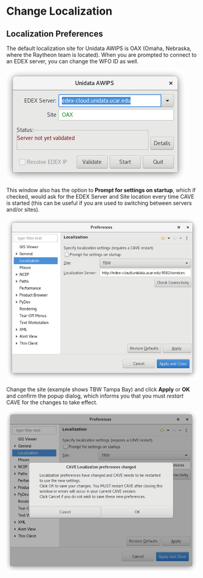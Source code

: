 # Change Localization

## Localization Preferences

The default localization site for Unidata AWIPS is OAX (Omaha, Nebraska, where the Raytheon team is located).  When you are prompted to connect to an EDEX server, you can change the WFO ID as well. 

![](../images/connectWindow.png)

<!-- 
Need to reimplement the "Restart Now" button, and be a bit smarter about it (apply automatically, delete caveData if changing servers).

Since release 16.1.4, CAVE users can switch the localization site to any valid NWS WFO from **CAVE > Preferences > Localization**, where edits can be made to both the site ID and EDEX server name. Click **Restart** after changes are applied.   -->
This window also has the option to **Prompt for settings on startup**, which if checked, would ask for the EDEX Server and Site location every time CAVE is started (this can be useful if you are used to switching between servers and/or sites).

![](../images/localization-preferences.png)

Change the site (example shows TBW Tampa Bay) and click **Apply** or **OK** and confirm the popup dialog, which informs you that you must *restart* CAVE for the changes to take effect.  

![](../images/localization-preferences-changed.png)
